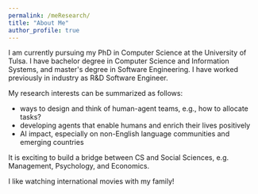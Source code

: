 ```yaml
---
permalink: /meResearch/
title: "About Me"
author_profile: true
---
```


I am currently pursuing my PhD in Computer Science at the University of Tulsa. I have bachelor degree in Computer 
Science and Information Systems, and master's degree in Software Engineering. I have worked previously in
industry as R&D Software Engineer.

My research interests can be summarized as follows:
* ways to design and think of human-agent teams, e.g., how to allocate tasks?
* developing agents that enable humans and enrich their lives positively
* AI impact, especially on non-English language communities and emerging countries

It is exciting to build a bridge between CS and Social Sciences, e.g. Management, Psychology, and Economics.


I like watching international movies with my family!

[comment]: <> (as I find world cultures &#40;and geographies**&#41; fascinating!)



